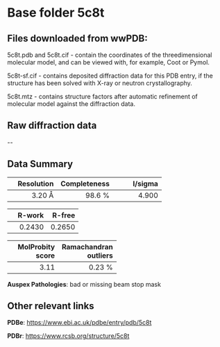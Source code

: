 # Base folder 5c8t

## Files downloaded from wwPDB:

5c8t.pdb and 5c8t.cif - contain the coordinates of the threedimensional molecular model, and can be viewed with, for example, Coot or Pymol.

5c8t-sf.cif - contains deposited diffraction data for this PDB entry, if the structure has been solved with X-ray or neutron crystallography.

5c8t.mtz - contains structure factors after automatic refinement of molecular model against the diffraction data.

## Raw diffraction data

--<br> 

## Data Summary
|   | Resolution | Completeness| I/sigma |
|---|-------------:|----------------:|--------------:|
|   |3.20 Å|98.6  %|<img width=50/>4.900|

|   | **R-work**| **R-free**   
|---|-------------:|----------------:|           
||  0.2430|  0.2650|

|   |**MolProbity<br>score**| **Ramachandran<br>outliers** 
|---|-------------:|----------------:|
||  3.11|  0.23 %|

**Auspex Pathologies**: bad or missing beam stop mask

 

## Other relevant links 
**PDBe**:  https://www.ebi.ac.uk/pdbe/entry/pdb/5c8t
 
**PDBr**: https://www.rcsb.org/structure/5c8t 

